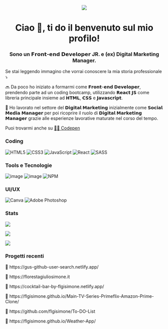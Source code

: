 <p align="center"><img src="https://media.tenor.com/0jWydtIVg6wAAAAC/independence-day-jeff-goldblum.gif"></p>

<h1 align="center">Ciao 👋, ti do il benvenuto sul mio profilo!</h1>
<h3 align="center">Sono un 𝗙𝗿𝗼𝗻𝘁-𝗲𝗻𝗱 𝗗𝗲𝘃𝗲𝗹𝗼𝗽𝗲𝗿 JR. e (ex) Digital Marketing Manager.</h3>

Se stai leggendo immagino che vorrai conoscere la mia storia professionale ⤵️

🔜 Da poco ho iniziato a formarmi come 𝗙𝗿𝗼𝗻𝘁-𝗲𝗻𝗱 𝗗𝗲𝘃𝗲𝗹𝗼𝗽𝗲𝗿, prendendo parte ad un coding bootcamp, utilizzando 𝗥𝗲𝗮𝗰𝘁 𝗝𝗦 come libreria principale insieme ad 𝗛𝗧𝗠𝗟, 𝗖𝗦𝗦 e 𝗝𝗮𝘃𝗮𝘀𝗰𝗿𝗶𝗽𝘁.

💼 Ho lavorato nel settore del 𝗗𝗶𝗴𝗶𝘁𝗮𝗹 𝗠𝗮𝗿𝗸𝗲𝘁𝗶𝗻𝗴 inizialmente come 𝗦𝗼𝗰𝗶𝗮𝗹 𝗠𝗲𝗱𝗶𝗮 𝗠𝗮𝗻𝗮𝗴𝗲𝗿 per poi ricoprire il ruolo di 𝗗𝗶𝗴𝗶𝘁𝗮𝗹 𝗠𝗮𝗿𝗸𝗲𝘁𝗶𝗻𝗴 𝗠𝗮𝗻𝗮𝗴𝗲𝗿 grazie alle esperienze lavorative maturate nel corso del tempo.

Puoi trovarmi anche su <a href="https://codepen.io/flgisimone">👨‍💻 Codepen</a>

<b><h3>Coding</h3></b>
<span>![HTML5](https://img.shields.io/badge/html5-%23E34F26.svg?style=for-the-badge&logo=html5&logoColor=white)</span>
<span>![CSS3](https://img.shields.io/badge/css3-%231572B6.svg?style=for-the-badge&logo=css3&logoColor=white)</span>
<span>![JavaScript](https://img.shields.io/badge/javascript-%23323330.svg?style=for-the-badge&logo=javascript&logoColor=%23F7DF1E)</span>
<span>![React](https://img.shields.io/badge/react-%2320232a.svg?style=for-the-badge&logo=react&logoColor=%2361DAFB)</span>
<span>![SASS](https://img.shields.io/badge/SASS-hotpink.svg?style=for-the-badge&logo=SASS&logoColor=white)</span>

<!--<b><h3>Learning</h3></b>-->

<b><h3>Tools e Tecnologie</h3></b>
<span>![image](https://user-images.githubusercontent.com/103486794/206672773-2609e556-69a8-4278-9a17-99129f899b99.png)</span>
<span>![image](https://user-images.githubusercontent.com/103486794/206672669-e4bbddea-0ac1-4a54-938d-bc2b554ae526.png)</span>
<span>![NPM](https://img.shields.io/badge/NPM-%23000000.svg?style=for-the-badge&logo=npm&logoColor=white)</span>

<b><h3>UI/UX</h3></b>
<span>![Canva](https://img.shields.io/badge/Canva-%2300C4CC.svg?style=for-the-badge&logo=Canva&logoColor=white)</span>
<span>![Adobe Photoshop](https://img.shields.io/badge/adobe%20photoshop-%2331A8FF.svg?style=for-the-badge&logo=adobe%20photoshop&logoColor=white)</span>

<b><h3>Stats</h3></b>
<p> <img align="center" src="https://github-readme-stats.vercel.app/api/top-langs/?username=flgisimone&layout=compact&theme=great-gatsby"/> </p>
<p> <img align="center" src="https://github-readme-stats-sigma-five.vercel.app/api/?username=flgisimone&theme=great-gatsby"/> </p>
<p> <img align="center" src="https://github-profile-trophy.vercel.app/?username=flgisimone&theme=great-gatsby&margin-w=4"/> </p>

<b><h3>Progetti recenti</h3></b>

<p>🔗 https://gus-github-user-search.netlify.app/</p>
<p>🔗 https://florestagiuliosimone.it</p>
<p>🔗 https://cocktail-bar-by-flgisimone.netlify.app/</p>
<p>🔗 https://flgisimone.github.io/Main-TV-Series-Primeflix-Amazon-Prime-Clone/</p>
<p>🔗 https://github.com/flgisimone/To-DO-List</p>
<p>🔗 https://flgisimone.github.io/Weather-App/</p>
                                                                                                           
<!---
flgisimone/flgisimone is a ✨ special ✨ repository because its `README.md` (this file) appears on your GitHub profile.
You can click the Preview link to take a look at your changes.
--->
